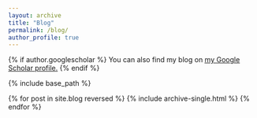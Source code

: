 ```yaml
---
layout: archive
title: "Blog"
permalink: /blog/
author_profile: true
---
```


{% if author.googlescholar %}
  You can also find my blog on <u><a href="{{author.googlescholar}}">my Google Scholar profile</a>.</u>
{% endif %}

{% include base_path %}

{% for post in site.blog reversed %}
  {% include archive-single.html %}
{% endfor %}